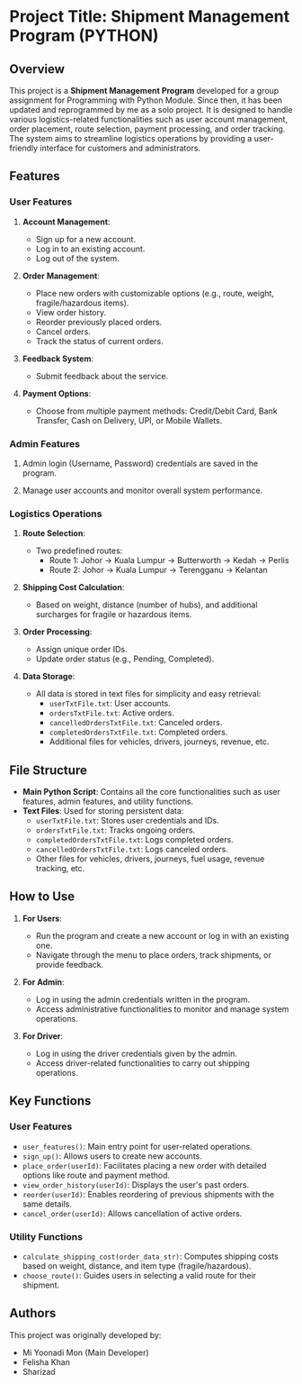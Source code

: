 # Project Title: Shipment Management Program (PYTHON)

## Overview
This project is a **Shipment Management Program** developed for a group assignment for Programming with Python Module. Since then, it has been updated and reprogrammed by me as a solo project. It is designed to handle various logistics-related functionalities such as user account management, order placement, route selection, payment processing, and order tracking. The system aims to streamline logistics operations by providing a user-friendly interface for customers and administrators.

## Features
### User Features
1. **Account Management**:
   - Sign up for a new account.
   - Log in to an existing account.
   - Log out of the system.

2. **Order Management**:
   - Place new orders with customizable options (e.g., route, weight, fragile/hazardous items).
   - View order history.
   - Reorder previously placed orders.
   - Cancel orders.
   - Track the status of current orders.

3. **Feedback System**:
   - Submit feedback about the service.

4. **Payment Options**:
   - Choose from multiple payment methods: Credit/Debit Card, Bank Transfer, Cash on Delivery, UPI, or Mobile Wallets.

### Admin Features
1. Admin login (Username, Password) credentials are saved in the program.

2. Manage user accounts and monitor overall system performance.

### Logistics Operations
1. **Route Selection**:
   - Two predefined routes:
     - Route 1: Johor → Kuala Lumpur → Butterworth → Kedah → Perlis
     - Route 2: Johor → Kuala Lumpur → Terengganu → Kelantan

2. **Shipping Cost Calculation**:
   - Based on weight, distance (number of hubs), and additional surcharges for fragile or hazardous items.

3. **Order Processing**:
   - Assign unique order IDs.
   - Update order status (e.g., Pending, Completed).

4. **Data Storage**:
   - All data is stored in text files for simplicity and easy retrieval:
     - `userTxtFile.txt`: User accounts.
     - `ordersTxtFile.txt`: Active orders.
     - `cancelledOrdersTxtFile.txt`: Canceled orders.
     - `completedOrdersTxtFile.txt`: Completed orders.
     - Additional files for vehicles, drivers, journeys, revenue, etc.

## File Structure
- **Main Python Script**: Contains all the core functionalities such as user features, admin features, and utility functions.
- **Text Files**: Used for storing persistent data:
  - `userTxtFile.txt`: Stores user credentials and IDs.
  - `ordersTxtFile.txt`: Tracks ongoing orders.
  - `completedOrdersTxtFile.txt`: Logs completed orders.
  - `cancelledOrdersTxtFile.txt`: Logs canceled orders.
  - Other files for vehicles, drivers, journeys, fuel usage, revenue tracking, etc.

## How to Use
1. **For Users**:
   - Run the program and create a new account or log in with an existing one.
   - Navigate through the menu to place orders, track shipments, or provide feedback.

2. **For Admin**:
   - Log in using the admin credentials written in the program.
   - Access administrative functionalities to monitor and manage system operations.
     
2. **For Driver**:
   - Log in using the driver credentials given by the admin.
   - Access driver-related functionalities to carry out shipping operations.

## Key Functions
### User Features
- `user_features()`: Main entry point for user-related operations.
- `sign_up()`: Allows users to create new accounts.
- `place_order(userId)`: Facilitates placing a new order with detailed options like route and payment method.
- `view_order_history(userId)`: Displays the user's past orders.
- `reorder(userId)`: Enables reordering of previous shipments with the same details.
- `cancel_order(userId)`: Allows cancellation of active orders.

### Utility Functions
- `calculate_shipping_cost(order_data_str)`: Computes shipping costs based on weight, distance, and item type (fragile/hazardous).
- `choose_route()`: Guides users in selecting a valid route for their shipment.

## Authors
This project was originally developed by:
- Mi Yoonadi Mon (Main Developer)
- Felisha Khan
- Sharizad
